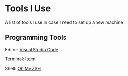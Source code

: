 # Tools I Use
A list of tools I use in case I need to set up a new machine 

## Programming Tools

Editor: [Visual Studio Code]( https://code.visualstudio.com/d?utm_expid=101350005-35.Eg8306GUR6SersZwpBjURQ.3&utm_referrer=https%3A%2F%2Fwww.google.com%2F)

Terminal: [Iterm](https://www.iterm2.com/)

Shell: [Oh My ZSH](https://github.com/robbyrussell/oh-my-zsh)
